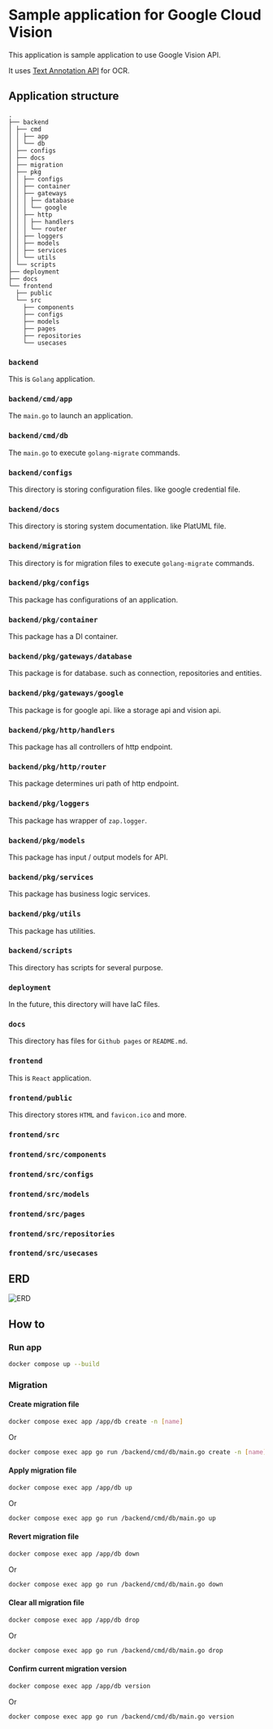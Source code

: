 # Sample application for Google Cloud Vision

This application is sample application to use Google Vision API.

It uses [Text Annotation API](https://cloud.google.com/vision/docs/ocr) for OCR.

## Application structure

```
.
├── backend
│ ├── cmd
│ │ ├── app
│ │ └── db
│ ├── configs
│ ├── docs
│ ├── migration
│ ├── pkg
│ │ ├── configs
│ │ ├── container
│ │ ├── gateways
│ │ │ ├── database
│ │ │ └── google
│ │ ├── http
│ │ │ ├── handlers
│ │ │ └── router
│ │ ├── loggers
│ │ ├── models
│ │ ├── services
│ │ └── utils
│ └── scripts
├── deployment
├── docs
└── frontend
  ├── public
  └── src
    ├── components
    ├── configs
    ├── models
    ├── pages
    ├── repositories
    └── usecases
```

### `backend`

This is `Golang` application.

### `backend/cmd/app`

The `main.go` to launch an application.

### `backend/cmd/db`

The `main.go` to execute `golang-migrate` commands.

### `backend/configs`

This directory is storing configuration files. like google credential file.

### `backend/docs`

This directory is storing system documentation. like PlatUML file.

### `backend/migration`

This directory is for migration files to execute `golang-migrate` commands.

### `backend/pkg/configs`

This package has configurations of an application.

### `backend/pkg/container`

This package has a DI container.

### `backend/pkg/gateways/database`

This package is for database. such as connection, repositories and entities.

### `backend/pkg/gateways/google`

This package is for google api. like a storage api and vision api.

### `backend/pkg/http/handlers`

This package has all controllers of http endpoint.

### `backend/pkg/http/router`

This package determines uri path of http endpoint.

### `backend/pkg/loggers`

This package has wrapper of `zap.logger`.

### `backend/pkg/models`

This package has input / output models for API.

### `backend/pkg/services`

This package has business logic services.

### `backend/pkg/utils`

This package has utilities.

### `backend/scripts`

This directory has scripts for several purpose.

### `deployment`

In the future, this directory will have IaC files.

### `docs`

This directory has files for `Github pages` or `README.md`.

### `frontend`

This is `React` application.

### `frontend/public`

This directory stores `HTML` and `favicon.ico` and more.

### `frontend/src`



### `frontend/src/components`


### `frontend/src/configs`


### `frontend/src/models`


### `frontend/src/pages`


### `frontend/src/repositories`


### `frontend/src/usecases`


## ERD

![ERD](./docs/tables.svg)

## How to

### Run app

```bash
docker compose up --build
```

### Migration

#### Create migration file

```bash
docker compose exec app /app/db create -n [name]
```

Or

```bash
docker compose exec app go run /backend/cmd/db/main.go create -n [name]
```

#### Apply migration file

```bash
docker compose exec app /app/db up
```

Or

```bash
docker compose exec app go run /backend/cmd/db/main.go up
```

#### Revert migration file

```bash
docker compose exec app /app/db down
```

Or

```bash
docker compose exec app go run /backend/cmd/db/main.go down
```

#### Clear all migration file

```bash
docker compose exec app /app/db drop
```

Or

```bash
docker compose exec app go run /backend/cmd/db/main.go drop
```

#### Confirm current migration version

```bash
docker compose exec app /app/db version
```

Or

```bash
docker compose exec app go run /backend/cmd/db/main.go version
```
